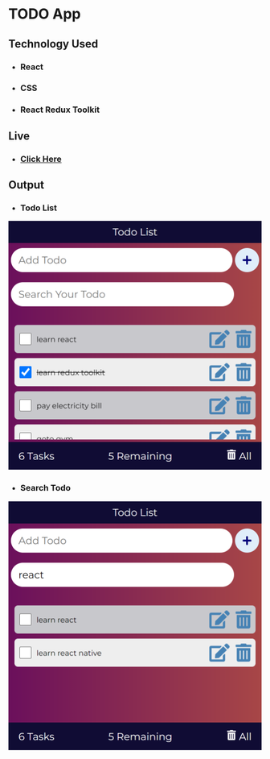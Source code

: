 # TODO App

## Technology Used 

- ### React
- ### CSS 
- ### React Redux Toolkit

## Live 

- ### [Click Here](https://reactjs-todos-app.netlify.app/)


## Output

- ### Todo List
![todo app](./todo%20app.png)

- ### Search Todo
![search todo](./todo%20search.png)

